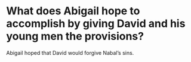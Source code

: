 # What does Abigail hope to accomplish by giving David and his young men the provisions?

Abigail hoped that David would forgive Nabal’s sins.
